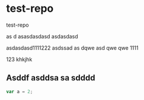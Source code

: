 # test-repo
test-repo


as
d
asasdasdasd
asdasdasd


asdasdasd1111222
asdssad as dqwe  asd qwe qwe 1111

123
khkjhk

## Asddf asddsa sa sdddd
```js
var a = 2;
```
